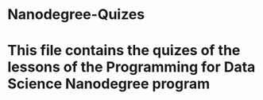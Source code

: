 # Nanodegree-Quizes
# This file contains the quizes of the lessons of the Programming for Data Science Nanodegree program
